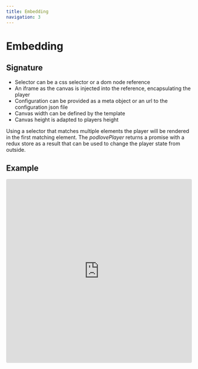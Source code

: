 ```yaml
---
title: Embedding
navigation: 3
---
```


# Embedding

## Signature

- Selector can be a css selector or a dom node reference
- An iframe as the canvas is injected into the reference, encapsulating the player
- Configuration can be provided as a meta object or an url to the configuration json file
- Canvas width can be defined by the template
- Canvas height is adapted to players height


Using a selector that matches multiple elements the player will be rendered in the first matching element.
The _podlovePlayer_ returns a promise with a redux store as a result that can be used to change the player state from outside.

## Example

<iframe
     src="https://codesandbox.io/embed/player-configuration-otvys?codemirror=1&fontsize=14&initialpath=embed.html&module=%2Fembed.js&view=editor"
     style="width:100%; height:500px; border:0; border-radius: 4px; overflow:hidden;"
     title="player-configuration"
     sandbox="allow-modals allow-forms allow-popups allow-scripts allow-same-origin"
   ></iframe>

